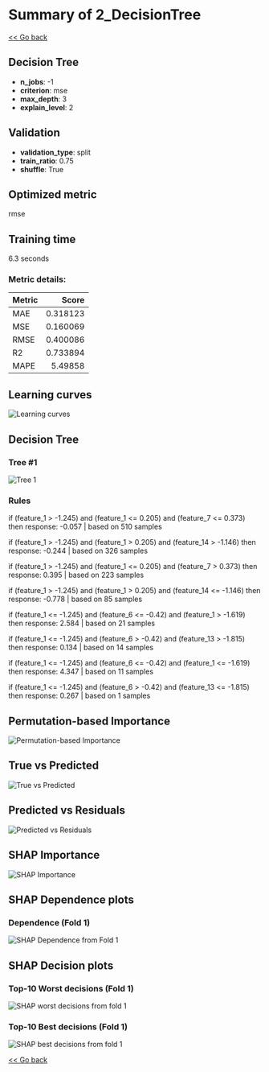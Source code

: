 # Summary of 2_DecisionTree

[<< Go back](../README.md)


## Decision Tree
- **n_jobs**: -1
- **criterion**: mse
- **max_depth**: 3
- **explain_level**: 2

## Validation
 - **validation_type**: split
 - **train_ratio**: 0.75
 - **shuffle**: True

## Optimized metric
rmse

## Training time

6.3 seconds

### Metric details:
| Metric   |    Score |
|:---------|---------:|
| MAE      | 0.318123 |
| MSE      | 0.160069 |
| RMSE     | 0.400086 |
| R2       | 0.733894 |
| MAPE     | 5.49858  |



## Learning curves
![Learning curves](learning_curves.png)

## Decision Tree 

### Tree #1
![Tree 1](learner_fold_0_tree.svg)

### Rules

if (feature_1 > -1.245) and (feature_1 <= 0.205) and (feature_7 <= 0.373) then response: -0.057 | based on 510 samples

if (feature_1 > -1.245) and (feature_1 > 0.205) and (feature_14 > -1.146) then response: -0.244 | based on 326 samples

if (feature_1 > -1.245) and (feature_1 <= 0.205) and (feature_7 > 0.373) then response: 0.395 | based on 223 samples

if (feature_1 > -1.245) and (feature_1 > 0.205) and (feature_14 <= -1.146) then response: -0.778 | based on 85 samples

if (feature_1 <= -1.245) and (feature_6 <= -0.42) and (feature_1 > -1.619) then response: 2.584 | based on 21 samples

if (feature_1 <= -1.245) and (feature_6 > -0.42) and (feature_13 > -1.815) then response: 0.134 | based on 14 samples

if (feature_1 <= -1.245) and (feature_6 <= -0.42) and (feature_1 <= -1.619) then response: 4.347 | based on 11 samples

if (feature_1 <= -1.245) and (feature_6 > -0.42) and (feature_13 <= -1.815) then response: 0.267 | based on 1 samples





## Permutation-based Importance
![Permutation-based Importance](permutation_importance.png)
## True vs Predicted

![True vs Predicted](true_vs_predicted.png)


## Predicted vs Residuals

![Predicted vs Residuals](predicted_vs_residuals.png)



## SHAP Importance
![SHAP Importance](shap_importance.png)

## SHAP Dependence plots

### Dependence (Fold 1)
![SHAP Dependence from Fold 1](learner_fold_0_shap_dependence.png)

## SHAP Decision plots

### Top-10 Worst decisions (Fold 1)
![SHAP worst decisions from fold 1](learner_fold_0_shap_worst_decisions.png)
### Top-10 Best decisions (Fold 1)
![SHAP best decisions from fold 1](learner_fold_0_shap_best_decisions.png)

[<< Go back](../README.md)
